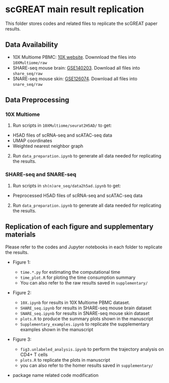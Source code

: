 # scGREAT main result replication
This folder stores codes and related files to replicate the scGREAT paper results.

## Data Availability
- 10X Multiome PBMC: [10X website](https://support.10xgenomics.com/single-cell-multiome-atac-gex/datasets/1.0.0/pbmc_granulocyte_sorted_10k). Downnload the files into ``10XMultiome/raw``
- SHARE-seq mouse brain: [GSE140203](https://www.ncbi.nlm.nih.gov/geo/query/acc.cgi?acc=GSE140203). Download all files into ``share_seq/raw``
- SNARE-seq mouse skin: [GSE126074](https://www.ncbi.nlm.nih.gov/geo/query/acc.cgi?acc=GSE126074). Download all files into ``snare_seq/raw``

## Data Preprocessing
### 10X Multiome
1. Run scripts in ``10XMultiome/seurat2H5AD/`` to get:
  - H5AD files of scRNA-seq and scATAC-seq data
  - UMAP coordinates
  - Weighted nearest neighbor graph
2. Run ``data_preparation.ipynb`` to generate all data needed for replicating the results.


### SHARE-seq and SNARE-seq
1. Run scripts in ``sh(n)are_seq/data2h5ad.ipynb`` to get:
  - Preprocessed H5AD files of scRNA-seq and scATAC-seq data

2. Run ``data_preparation.ipynb`` to generate all data needed for replicating the results.

## Replication of each figure and supplementary materials
Please refer to the codes and Jupyter notebooks in each folder to replicate the results.
- Figure 1:  
  - ``time.*.py`` for estimating the computational time
  - ``time_plot.R`` for ploting the time consumption summary
  - You can also refer to the raw results saved in ``supplementary/``
  
  
- Figure 2:  
  - ``10X.ipynb`` for results in 10X Multiome PBMC dataset.  
  - ``SHARE_seq.ipynb`` for results in SHARE-seq mouse brain dataset
  - ``SNARE_seq.ipynb`` for results in SNARE-seq mouse skin dataset
  - ``plots.R`` to produce the summary plots shown in the manuscript
  - ``Supplementary_examples.ipynb`` to replicate the supplementary examples shown in the manuscript
  
- Figure 3:
  - ``fig3.unlabeled_analysis.ipynb`` to perform the trajectory analysis on CD4+ T cells
  - ``plots.R`` to replicate the plots in manuscript
  - you can also refer to the homer results saved in ``supplementary/``
  
  
* package name related code modification
